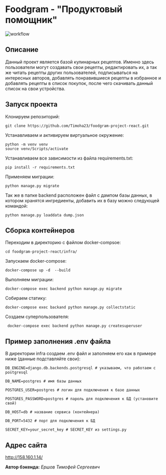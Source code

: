 
# Foodgram - "Продуктовый помощник"
![workflow](https://github.com/Timoha23/foodgram-project-react/actions/workflows/Foodgram.yml/badge.svg)
## Описание

Данный проект является базой кулинарных рецептов. Именно здесь пользователи могут создавать свои рецепты, редактировать их, а так же читать рецепты других пользователей, подписываться на интересных авторов, добавлять понравившиеся рецепты в избранное и добавлять рецепты в список покупок, после чего скачивать данный список на свои устройства.


## Запуск проекта
Клонируем репозиторий:

    git clone https://github.com/Timoha23/foodgram-project-react.git
Устанавливаем и активируем виртуальное окружение:

    python -m venv venv
    source venv/Scripts/activate
Устанавливаем все зависимости из файла requirements.txt:

    pip install -r requirements.txt
Применяем миграции:

    python manage.py migrate
Так же в папке backend расположен файл с дампом базы данных, в котором хранятся ингредиенты, добавить их в базу можно следующей командой:
  

    python manage.py loaddata dump.json


## Сборка контейнеров

Переходим в директорию с файлом docker-compsoe:

    cd foodgram-project-react/infra/

Запускаем docker-compose:

    docker-compose up -d  --build
Выполняем миграции:

    docker-compose exec backend python manage.py migrate
Собираем статику:

    docker-compose exec backand python manage.py collectstatic
 Создаем суперпользователя:

     docker-compose exec backend python manage.py createsuperuser
## Пример заполнения .env файла
В директории infra создаем .env файл и заполняем его как в примере ниже (данные подставляйте свои):

    DB_ENGINE=django.db.backends.postgresql # указываем, что работаем с postgresql
    
    DB_NAME=postgres # имя базы данных
    
    POSTGRES_USER=postgres # логин для подключения к базе данных
    
    POSTGRES_PASSWORD=postgres # пароль для подключения к БД (установите свой)
    
    DB_HOST=db # название сервиса (контейнера)
    
    DB_PORT=5432 # порт для подключения к БД
    
    SECRET_KEY=your_secret_key # SECRET_KEY из settings.py
 ## Адрес сайта
http://158.160.1.14/

**Автор бэкенда:**
*Ершов Тимофей Сергеевич*